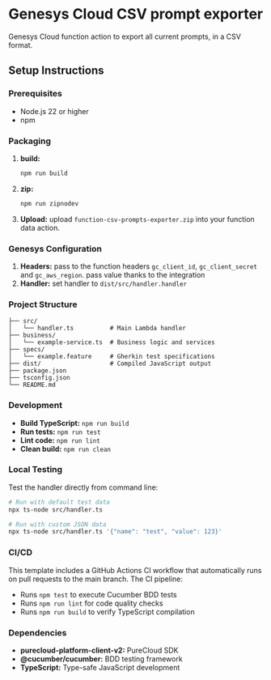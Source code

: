 # Genesys Cloud CSV prompt exporter

Genesys Cloud function action to export all current prompts, in a CSV format.

## Setup Instructions

### Prerequisites
- Node.js 22 or higher
- npm

### Packaging
1. **build:**
   ```bash
   npm run build
   ```
2. **zip:**
   ```bash
   npm run zipnodev
   ```
3. **Upload:**
   upload `function-csv-prompts-exporter.zip` into your function data action.


### Genesys Configuration
1. **Headers:**
   pass to the function headers `gc_client_id`, `gc_client_secret` and `gc_aws_region`.
   pass value thanks to the integration
2. **Handler:**
   set handler to `dist/src/handler.handler`

### Project Structure
```
├── src/
│   └── handler.ts          # Main Lambda handler
├── business/
│   └── example-service.ts  # Business logic and services
├── specs/
│   └── example.feature     # Gherkin test specifications
├── dist/                   # Compiled JavaScript output
├── package.json
├── tsconfig.json
└── README.md
```

### Development

- **Build TypeScript:** `npm run build`
- **Run tests:** `npm run test`
- **Lint code:** `npm run lint`
- **Clean build:** `npm run clean`

### Local Testing

Test the handler directly from command line:

```bash
# Run with default test data
npx ts-node src/handler.ts

# Run with custom JSON data
npx ts-node src/handler.ts '{"name": "test", "value": 123}'
```

### CI/CD

This template includes a GitHub Actions CI workflow that automatically runs on pull requests to the main branch. The CI pipeline:
- Runs `npm test` to execute Cucumber BDD tests
- Runs `npm run lint` for code quality checks
- Runs `npm run build` to verify TypeScript compilation

### Dependencies

- **purecloud-platform-client-v2:** PureCloud SDK
- **@cucumber/cucumber:** BDD testing framework
- **TypeScript:** Type-safe JavaScript development